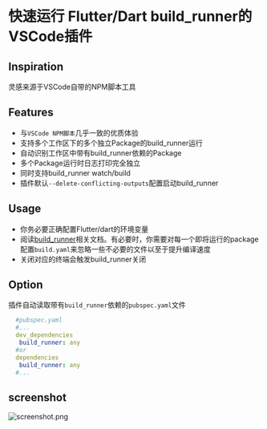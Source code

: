 # 快速运行 Flutter/Dart build_runner的VSCode插件

## Inspiration
灵感来源于VSCode自带的NPM脚本工具



## Features
* 与`VSCode NPM脚本`几乎一致的优质体验
* 支持多个工作区下的多个独立Package的build_runner运行
* 自动识别工作区中带有build_runner依赖的Package
* 多个Package运行时日志打印完全独立
* 同时支持build_runner watch/build
* 插件默认`--delete-conflicting-outputs`配置启动build_runner

## Usage
* 你务必要正确配置Flutter/dart的环境变量
* 阅读[build_runner](https://github.com/dart-lang/build/tree/master/build_runner)相关文档。有必要时，你需要对每一个即将运行的package配置`build.yaml`来忽略一些不必要的文件以至于提升编译速度
* 关闭对应的终端会触发build_runner关闭



## Option
插件自动读取带有`build_runner`依赖的`pubspec.yaml`文件
```yaml
  #pubspec.yaml
  #...
  dev_dependencies
   build_runner: any
  #or
  dependencies
   build_runner: any
  #...
```


## screenshot
![screenshot.png](https://i.loli.net/2021/04/13/azTckg8venIJExi.png)

